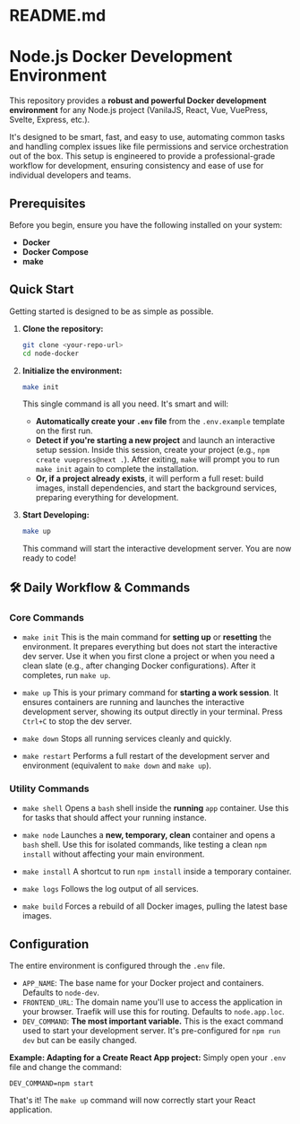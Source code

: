 # README.md

# Node.js Docker Development Environment

This repository provides a **robust and powerful Docker development environment** for any Node.js project (VanilaJS,
React, Vue, VuePress, Svelte, Express, etc.).

It's designed to be smart, fast, and easy to use, automating common tasks and handling complex issues like file
permissions and service orchestration out of the box. This setup is engineered to provide a professional-grade workflow
for development, ensuring consistency and ease of use for individual developers and teams.

## Prerequisites

Before you begin, ensure you have the following installed on your system:

- **Docker**
- **Docker Compose**
- **make**

## Quick Start

Getting started is designed to be as simple as possible.

1. **Clone the repository:**
   ```bash
   git clone <your-repo-url>
   cd node-docker
   ```

2. **Initialize the environment:**
   ```bash
   make init
   ```
   This single command is all you need. It's smart and will:
    - **Automatically create your `.env` file** from the `.env.example` template on the first run.
    - **Detect if you're starting a new project** and launch an interactive setup session. Inside this session, create
      your project (e.g., `npm create vuepress@next .`). After exiting, `make` will prompt you to run `make init` again
      to complete the installation.
    - **Or, if a project already exists**, it will perform a full reset: build images, install dependencies, and start
      the background services, preparing everything for development.

3. **Start Developing:**
   ```bash
   make up
   ```
   This command will start the interactive development server. You are now ready to code!

## 🛠️ Daily Workflow & Commands

### Core Commands

- `make init`
  This is the main command for **setting up** or **resetting** the environment. It prepares everything but does not
  start the interactive dev server. Use it when you first clone a project or when you need a clean slate (e.g., after
  changing Docker configurations). After it completes, run `make up`.

- `make up`
  This is your primary command for **starting a work session**. It ensures containers are running and launches the
  interactive development server, showing its output directly in your terminal. Press `Ctrl+C` to stop the dev server.

- `make down`
  Stops all running services cleanly and quickly.

- `make restart`
  Performs a full restart of the development server and environment (equivalent to `make down` and `make up`).

### Utility Commands

- `make shell`
  Opens a `bash` shell inside the **running** `app` container. Use this for tasks that should affect your running
  instance.

- `make node`
  Launches a **new, temporary, clean** container and opens a `bash` shell. Use this for isolated commands, like testing
  a clean `npm install` without affecting your main environment.

- `make install`
  A shortcut to run `npm install` inside a temporary container.

- `make logs`
  Follows the log output of all services.

- `make build`
  Forces a rebuild of all Docker images, pulling the latest base images.

## Configuration

The entire environment is configured through the `.env` file.

- `APP_NAME`: The base name for your Docker project and containers. Defaults to `node-dev`.
- `FRONTEND_URL`: The domain name you'll use to access the application in your browser. Traefik will use this for
  routing. Defaults to `node.app.loc`.
- `DEV_COMMAND`: **The most important variable.** This is the exact command used to start your development server. It's
  pre-configured for `npm run dev` but can be easily changed.

**Example: Adapting for a Create React App project:**
Simply open your `.env` file and change the command:

```dotenv
DEV_COMMAND=npm start
```
That's it! The `make up` command will now correctly start your React application.
